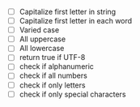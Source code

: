 - [ ] Capitalize first letter in string
- [ ] Capitalize first letter in each word
- [ ] Varied case
- [ ] All uppercase
- [ ] All lowercase
- [ ] return true if UTF-8
- [ ] check if alphanumeric
- [ ] check if all numbers
- [ ] check if only letters
- [ ] check if only special characters
